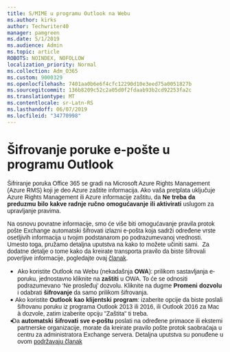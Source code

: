 ```yaml
---
title: S/MIME u programu Outlook na Webu
ms.author: kirks
author: Techwriter40
manager: pamgreen
ms.date: 5/1/2019
ms.audience: Admin
ms.topic: article
ROBOTS: NOINDEX, NOFOLLOW
localization_priority: Normal
ms.collection: Adm_O365
ms.custom: 9000329
ms.openlocfilehash: 7401aa0b6e6f4cfc12290d10e3eed75a0051827b
ms.sourcegitcommit: 136b8209c52c2a05d0f2fdaab93b2cd92253fa2c
ms.translationtype: MT
ms.contentlocale: sr-Latn-RS
ms.lasthandoff: 06/07/2019
ms.locfileid: "34770998"
---
```

# <a name="encrypt-email-messages-in-outlook"></a>Šifrovanje poruke e-pošte u programu Outlook

<p><span style="font-size: 10.5pt; font-family: 'Verdana',sans-serif;">Šifriranje poruka Office 365 se gradi na Microsoft Azure Rights Management (Azure RMS) koji je deo Azure zaštite informacija. Ako vaša pretplata uključuje Azure Rights Management ili Azure informacije zaštitu, da <strong style="mso-bidi-font-weight: normal;">Ne treba da preduzmu bilo kakve radnje ručno omogućavanje ili aktivirati</strong> uslugom za upravljanje pravima.</span></p> <p><span style="font-size: 10.5pt; font-family: 'Verdana',sans-serif;">Na osnovu povratne informacije, smo će više biti omogućavanje pravila protok pošte Exchange automatski šifrovati izlazni e-pošta koja sadrži određene vrste osetljivih informacija u tvojim podstanarom po podrazumevanoj vrednosti. &nbsp; Umesto toga, pružamo detaljna uputstva na kako to možete učiniti sami. &nbsp;Za dodatne detalje o tome kako da kreirate transporta pravilo da biste šifrovali poverljive informacije, pogledajte ovaj <a href="https://aka.ms/OmeEtr">članak</a>.</span><u></u><span style="text-decoration: line-through;"></span></p> <ul> <li style="text-indent: -.25in; mso-list: l0 level1 lfo1;"><span style="font-size: 10.5pt; font-family: Symbol; mso-fareast-font-family: Symbol; mso-bidi-font-family: Symbol;"><span style="mso-list: Ignore;">&nbsp;&nbsp; &nbsp; &nbsp; </span> </span> <span style="font-size: 10.5pt; font-family: 'Verdana',sans-serif;">Ako koristite Outlook na Webu (nekadašnja <strong style="mso-bidi-font-weight: normal;">OWA</strong>): prilikom sastavljanja e-poruku, jednostavno kliknite na <strong>zaštiti</strong> u OWA. To će se odnositi podrazumevano &lsquo;Ne prosleđuj&rsquo; dozvolu. Kliknite na dugme <strong>Promeni dozvolu</strong> i odabrati <strong>šifrovanje</strong> da samo prilikom šifrovanja.</span></li> <li style="text-indent: -.25in; mso-list: l0 level1 lfo1;"><span style="font-size: 10.5pt; font-family: 'Verdana',sans-serif;">&nbsp;&nbsp; &nbsp; Ako koristite <strong style="mso-bidi-font-weight: normal;">Outlook kao klijentski program</strong>: izaberite opcije da biste poslali šifrovanu poruku iz programa Outlook 2013 ili 2016, ili Outlook 2016 za Mac &agrave; dozvole, zatim izaberite opciju "Zaštita" ti treba.</span></li> <li style="text-indent: -.25in; mso-list: l0 level1 lfo1;"><span style="font-size: 10.5pt; font-family: 'Verdana',sans-serif;">&nbsp;&nbsp; Da <strong style="mso-bidi-font-weight: normal;">automatski šifrovati sve e-poštu</strong> poslati na određene primaoce ili eksterni partnerske organizacije, morate da kreirate pravilo pošte protok saobraćaja u centru za administratora Exchange servera. Detaljna uputstva su ponuđene u ovom <span style="color: black;"><a href="https://docs.microsoft.com/office365/securitycompliance/define-mail-flow-rules-to-encrypt-email#create-a-mail-flow-rule-to-encrypt-email-messages-with-the-new-ome-capabilities">podržavaju članak</a></span></span></li> </ul>

